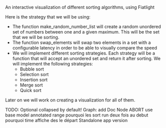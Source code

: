An interactive visualization of different sorting algorithms, using Fiatlight

Here is the strategy that we will be using:

- The function make_random_number_list will create a random unordered set of numbers between
  one and a given maximum. This will be the set that we will be sorting.
- The function swap_elements will swap two elements in a set with a configurable latency in order
  to be able to visually compare the speed
- We will implement different sorting strategies. Each strategy will be a function that will accept an unordered set
  and return it after sorting. We will implement the following strategies:
    - Bubble sort
    - Selection sort
    - Insertion sort
    - Merge sort
    - Quick sort

Later on we will work on creating a visualization for all of them.


TODO:
  Optional collapsed by default!
  Graph: add Doc Node
  ABORT
  use base model annotated range
  pourquoi les sort run deux fois au debut
  pourquoi time affiche des le départ
  Standalone app version




